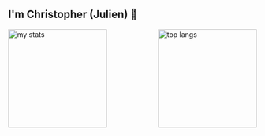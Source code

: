 ## I'm Christopher (Julien) 👋

<div style="display: flex; justify-content: space-between; align-items: center;">
    <img alt="my stats" style="height: 200px;"
  src="https://github-readme-stats.vercel.app/api?username=christopherjulien&show_icons=true&rank_icon=github&hide_rank=true&custom_title=Github&nbsp;Stats&title_color=C5B358&text_color=D6D6D6&icon_color=F2D24F&bg_color=121212&border_color=D6D6D6" />
    <img alt="top langs" style="height: 200px;"
  src="https://github-readme-stats.vercel.app/api/top-langs/?username=christopherjulien&hide=makefile,cmake&layout=donut&title_color=C5B358&text_color=D6D6D6&icon_color=F2D24F&bg_color=121212&border_color=D6D6D6" />

